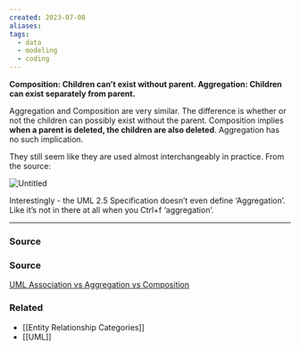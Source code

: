 ```yaml
---
created: 2023-07-08
aliases: 
tags:
  - data
  - modeling
  - coding
---
```

**Composition: Children can’t exist without parent. Aggregation: Children can exist separately from parent.**

Aggregation and Composition are very similar. The difference is whether or not the children can possibly exist without the parent. Composition implies ****************************************************************************************when a parent is deleted, the children are also deleted****************************************************************************************. Aggregation has no such implication. 

They still seem like they are used almost interchangeably in practice. From the source:

![Untitled](Untitled%2037.png)

Interestingly - the UML 2.5 Specification doesn’t even define ‘Aggregation’. Like it’s not in there at all when you Ctrl+f ‘aggregation’.

****
### Source

### Source

[UML Association vs Aggregation vs Composition](https://www.visual-paradigm.com/guide/uml-unified-modeling-language/uml-aggregation-vs-composition/)

### Related
- [[Entity Relationship Categories]] 
- [[UML]]